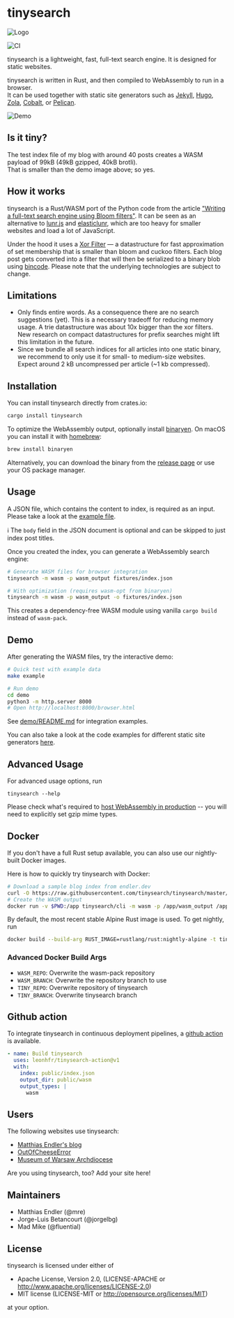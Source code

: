 # tinysearch

![Logo](logo.svg)

![CI](https://github.com/mre/tinysearch/workflows/CI/badge.svg)

tinysearch is a lightweight, fast, full-text search engine. It is designed for
static websites.

tinysearch is written in Rust, and then compiled to WebAssembly to run in a
browser.\
It can be used together with static site generators such as
[Jekyll](https://jekyllrb.com/), [Hugo](https://gohugo.io/),
[Zola](https://www.getzola.org/),
[Cobalt](https://github.com/cobalt-org/cobalt.rs), or
[Pelican](https://getpelican.com).

![Demo](tinysearch.gif)

## Is it tiny?

The test index file of my blog with around 40 posts creates a WASM payload of
99kB (49kB gzipped, 40kB brotli).\
That is smaller than the demo image above; so yes.

## How it works

tinysearch is a Rust/WASM port of the Python code from the article
["Writing a full-text
search engine using Bloom filters"](https://www.stavros.io/posts/bloom-filter-search-engine/).
It can be seen as an alternative to [lunr.js](https://lunrjs.com/) and
[elasticlunr](http://elasticlunr.com/), which are too heavy for smaller websites
and load a lot of JavaScript.

Under the hood it uses a [Xor Filter](https://arxiv.org/abs/1912.08258) &mdash;
a datastructure for fast approximation of set membership that is smaller than
bloom and cuckoo filters. Each blog post gets converted into a filter that will
then be serialized to a binary blob using
[bincode](https://github.com/bincode-org/bincode). Please note that the
underlying technologies are subject to change.

## Limitations

- Only finds entire words. As a consequence there are no search suggestions
  (yet). This is a necessary tradeoff for reducing memory usage. A trie
  datastructure was about 10x bigger than the xor filters. New research on
  compact datastructures for prefix searches might lift this limitation in the
  future.
- Since we bundle all search indices for all articles into one static binary, we
  recommend to only use it for small- to medium-size websites. Expect around 2
  kB uncompressed per article (~1 kb compressed).

## Installation

You can install tinysearch directly from crates.io:

```sh
cargo install tinysearch
```

To optimize the WebAssembly output, optionally install [binaryen](https://github.com/WebAssembly/binaryen). On macOS you can install it with [homebrew](https://brew.sh/):

```sh
brew install binaryen
```

Alternatively, you can download the binary from the [release page](https://github.com/WebAssembly/binaryen/releases) or use your OS package manager.

## Usage

A JSON file, which contains the content to index, is required as an input.
Please take a look at the [example file](fixtures/index.json).

ℹ️ The `body` field in the JSON document is optional and can be skipped to just
index post titles.

Once you created the index, you can generate a WebAssembly search engine:

```sh
# Generate WASM files for browser integration
tinysearch -m wasm -p wasm_output fixtures/index.json

# With optimization (requires wasm-opt from binaryen)
tinysearch -m wasm -p wasm_output -o fixtures/index.json
```

This creates a dependency-free WASM module using vanilla `cargo build` instead of `wasm-pack`.

## Demo

After generating the WASM files, try the interactive demo:

```sh
# Quick test with example data
make example

# Run demo
cd demo
python3 -m http.server 8000
# Open http://localhost:8000/browser.html
```

See [demo/README.md](demo/README.md) for integration examples.

You can also take a look at the code examples for different static site generators [here](https://github.com/mre/tinysearch/tree/master/howto).

## Advanced Usage

For advanced usage options, run

```
tinysearch --help
```

Please check what's required to
[host WebAssembly in production](https://rustwasm.github.io/book/reference/deploying-to-production.html)
-- you will need to explicitly set gzip mime types.

## Docker

If you don't have a full Rust setup available, you can also use our
nightly-built Docker images.

Here is how to quickly try tinysearch with Docker:

```sh
# Download a sample blog index from endler.dev
curl -O https://raw.githubusercontent.com/tinysearch/tinysearch/master/fixtures/index.json
# Create the WASM output
docker run -v $PWD:/app tinysearch/cli -m wasm -p /app/wasm_output /app/index.json
```

By default, the most recent stable Alpine Rust image is used. To get nightly,
run

```sh
docker build --build-arg RUST_IMAGE=rustlang/rust:nightly-alpine -t tinysearch/cli:nightly .
```

### Advanced Docker Build Args

- `WASM_REPO`: Overwrite the wasm-pack repository
- `WASM_BRANCH`: Overwrite the repository branch to use
- `TINY_REPO`: Overwrite repository of tinysearch
- `TINY_BRANCH`: Overwrite tinysearch branch

## Github action

To integrate tinysearch in continuous deployment pipelines, a
[github action](https://github.com/marketplace/actions/tinysearch-action) is
available.

```yaml
- name: Build tinysearch
  uses: leonhfr/tinysearch-action@v1
  with:
    index: public/index.json
    output_dir: public/wasm
    output_types: |
      wasm
```

## Users

The following websites use tinysearch:

- [Matthias Endler's blog](https://endler.dev/2019/tinysearch/)
- [OutOfCheeseError](https://out-of-cheese-error.netlify.app/)
- [Museum of Warsaw Archdiocese](https://maw.art.pl/cyfrowemaw/)

Are you using tinysearch, too? Add your site here!

## Maintainers

- Matthias Endler (@mre)
- Jorge-Luis Betancourt (@jorgelbg)
- Mad Mike (@fluential)

## License

tinysearch is licensed under either of

- Apache License, Version 2.0, (LICENSE-APACHE or
  http://www.apache.org/licenses/LICENSE-2.0)
- MIT license (LICENSE-MIT or http://opensource.org/licenses/MIT)

at your option.

[wasm-pack]: https://github.com/rustwasm/wasm-pack
